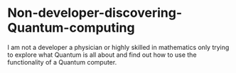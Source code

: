 # Non-developer-discovering-Quantum-computing
I am not a developer a physician or highly skilled in mathematics only trying to explore what Quantum is all about and find out how to use the functionality of a Quantum computer.
